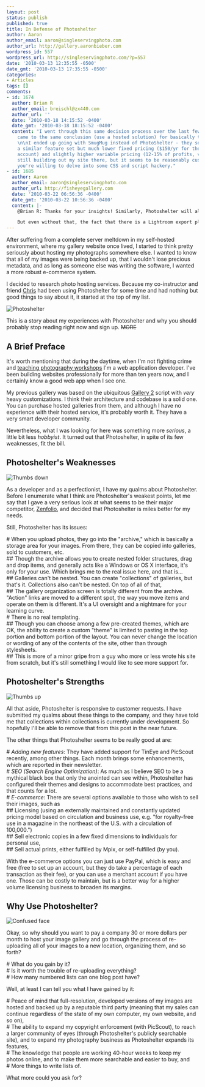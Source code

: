 ```yaml
---
layout: post
status: publish
published: true
title: In Defense of Photoshelter
author: Aaron
author_email: aaron@singleservingphoto.com
author_url: http://gallery.aaronbieber.com
wordpress_id: 557
wordpress_url: http://singleservingphoto.com/?p=557
date: '2010-03-13 12:35:55 -0500'
date_gmt: '2010-03-13 17:35:55 -0500'
categories:
- Articles
tags: []
comments:
- id: 1674
  author: Brian R
  author_email: breischl@zx440.com
  author_url: ''
  date: '2010-03-18 14:15:52 -0400'
  date_gmt: '2010-03-18 18:15:52 -0400'
  content: "I went through this same decision process over the last few weeks, and
    came to the same conclusion (use a hosted solution) for basically the same reasons.
    \n\nI ended up going with SmugMug instead of PhotoShelter - they seem to have
    a similar feature set but much lower fixed pricing ($150/yr for the Pro level
    account) and slightly higher variable pricing (12-15% of profits, vs 10%). \n\nI'm
    still building out my site there, but it seems to be reasonably customizable if
    you're willing to delve into some CSS and script hackery."
- id: 1685
  author: Aaron
  author_email: aaron@singleservingphoto.com
  author_url: http://fisheyegallery.com
  date: '2010-03-22 06:56:36 -0400'
  date_gmt: '2010-03-22 10:56:36 -0400'
  content: |-
    @Brian R: Thanks for your insights! Similarly, Photoshelter will allow you to insert completely custom CSS, so it's possible to override most of the styling of the dynamic page elements. What I wish it had, though, was something more like a templating system (like Smarty in PHP for example) where you could say "place the 'add to cart' link here," and "show image thumbnail here."

    But even without that, the fact that there is a Lightroom export plugin for the site and its e-commerce capabilities make it a worthwhile investment in my mind.
---
```

After suffering from a complete server meltdown in my self-hosted
environment, where my gallery website once lived, I started to think
pretty seriously about hosting my photographs somewhere else. I wanted
to know that all of my images were being backed up, that I wouldn't lose
precious metadata, and as long as someone else was writing the software,
I wanted a more robust e-commerce system.

I decided to research photo hosting services. Because my co-instructor
and friend [Chris](http://curiouslens.com) had been using Photoshelter
for some time and had nothing but good things to say about it, it
started at the top of my list.

![](http://singleservingphoto.com/wp-content/uploads/2010/03/photoshelter.gif "Photoshelter")

This is a story about my experiences with Photoshelter and why you
should probably stop reading right now and sign up. ~~MORE~~

## A Brief Preface

It's worth mentioning that during the daytime, when I'm not fighting
crime and [teaching photography workshops](http://artphotoworkshops.com,)
I'm a web application developer. I've been building websites
professionally for more than ten years now, and I certainly know a good
web app when I see one.

My previous gallery was based on the ubiquitous [Gallery
2](http://gallery.menalto.com/) script with _very_ heavy
customizations. I think their architecture and codebase is a solid one.
You can purchase hosted galleries from them, and although I have no
experience with their hosted service, it's probably worth it. They have
a very smart developer community.

Nevertheless, what I was looking for here was something more
_serious_, a little bit less _hobbyist_. It turned out that
Photoshelter, in spite of its few weaknesses, fit the bill.

## Photoshelter's Weaknesses

![](http://singleservingphoto.com/wp-content/uploads/2010/03/Thumbs-down.jpg "Thumbs down")

As a developer and as a perfectionist, I have my qualms about
Photoshelter. Before I enumerate what I think are Photoshelter's weakest
points, let me say that I gave a very serious look at what seems to be
their major competitor, [Zenfolio](http://zenfolio.com), and decided that
Photoshelter is miles better for my needs.

Still, Photoshelter has its issues:

\# When you upload photos, they go into the "archive," which is
basically a storage area for your images. From there, they can be copied
into galleries, sold to customers, etc.\
 \#\# Though the archive allows you to create nested folder structures,
drag and drop items, and generally acts like a Windows or OS X
interface, it's only for your use. Which brings me to the real issue
here, and that is...\
 \#\# Galleries can't be nested. You can create "collections" of
galleries, but that's it. Collections also can't be nested. On top of
all of that,\
 \#\# The gallery organization screen is totally different from the
archive. "Action" links are moved to a different spot, the way you move
items and operate on them is different. It's a UI oversight and a
nightmare for your learning curve.\
 \# There is no real templating.\
 \#\# Though you can choose among a few pre-created themes, which are
OK, the ability to create a custom "theme" is limited to pasting in the
top portion and bottom portion of the layout. You can never change the
location or wording of any of the contents of the site, other than
through stylesheets.\
 \#\# This is more of a minor gripe from a guy who more or less wrote
his site from scratch, but it's still something I would like to see more
support for.

## Photoshelter's Strengths

![](http://singleservingphoto.com/wp-content/uploads/2010/03/Thumbs-up.jpg "Thumbs up")

All that aside, Photoshelter is responsive to customer requests. I have
submitted my qualms about these things to the company, and they have
told me that collections within collections is currently under
development. So hopefully I'll be able to remove that from this post in
the near future.

The other things that Photoshelter seems to be really good at are:

\# *Adding new features*: They have added support for TinEye and
PicScout recently, among other things. Each month brings some
enhancements, which are reported in their newsletter.\
 \# *SEO (Search Engine Optimization)*: As much as I believe SEO to be
a mythical black box that only the anointed can see within, Photoshelter
has configured their themes and designs to accommodate best practices,
and that counts for a lot.\
 \# *E-commerce*: There are several options available to those who
wish to sell their images, such as\
 \#\# Licensing (using an externally maintained and constantly updated
pricing model based on circulation and business use, e.g. "for
royalty-free use in a magazine in the northeast of the U.S. with a
circulation of 100,000.")\
 \#\# Sell electronic copies in a few fixed dimensions to individuals
for personal use,\
 \#\# Sell actual prints, either fulfilled by Mpix, or self-fulfilled
(by you).

With the e-commerce options you can just use PayPal, which is easy and
free (free to set up an account, but they do take a percentage of each
transaction as their fee), or you can use a merchant account if you have
one. Those can be costly to maintain, but is a better way for a higher
volume licensing business to broaden its margins.

## Why Use Photoshelter?

![](http://singleservingphoto.com/wp-content/uploads/2010/03/Confused-face-e1268404997164-266x300.jpg "Confused face")

Okay, so why should you want to pay a company 30 or more dollars per
month to host your image gallery and go through the process of
re-uploading all of your images to a new location, organizing them, and
so forth?

\# What do you gain by it?\
 \# Is it worth the trouble of re-uploading everything?\
 \# How many numbered lists can one blog post have?

Well, at least I can tell you what I have gained by it:

\# Peace of mind that full-resolution, developed versions of my images
are hosted and backed up by a reputable third party (meaning that my
sales can continue regardless of the state of my own computer, my own
website, and so on),\
 \# The ability to expand my copyright enforcement (with PicScout), to
reach a larger community of eyes (through Photoshelter's publicly
searchable site), and to expand my photography business as Photoshelter
expands its features,\
 \# The knowledge that people are working 40-hour weeks to keep my
photos online, and to make them more searchable and easier to buy, and\
 \# More things to write lists of.

What more could you ask for?
